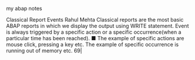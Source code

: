 my abap notes


Classical Report Events
Rahul Mehta
Classical reports are the most basic ABAP reports in which we display the output using
WRITE statement.
Event is always triggered by a specific action or a specific occurrence(when a particular
time has been reached).
■ The example of specific actions are mouse click, pressing a key etc. The example of
specific occurrence is running out of memory etc.
69|
